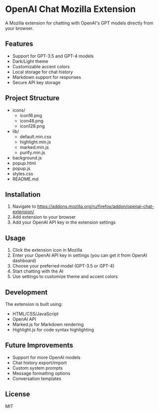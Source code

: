 # OpenAI Chat Mozilla Extension

A Mozilla extension for chatting with OpenAI's GPT models directly from your browser.

## Features
- Support for GPT-3.5 and GPT-4 models
- Dark/Light theme
- Customizable accent colors
- Local storage for chat history
- Markdown support for responses
- Secure API key storage

## Project Structure
- icons/
  - icon16.png
  - icon48.png
  - icon128.png
- lib/
  - default.min.css
  - highlight.min.js
  - marked.min.js
  - purify.min.js
- background.js
- popup.html
- popup.js
- styles.css
- README.md

## Installation
1. Navigate to https://addons.mozilla.org/ru/firefox/addon/openai-chat-extension/
2. Add extension to your browser
3. Add your OpenAI API key in the extension settings

## Usage
1. Click the extension icon in Mozilla
2. Enter your OpenAI API key in settings (you can get it from OpenAI dashboard)
3. Choose your preferred model (GPT-3.5 or GPT-4)
4. Start chatting with the AI
5. Use settings to customize theme and accent colors

## Development
The extension is built using:
- HTML/CSS/JavaScript
- OpenAI API
- Marked.js for Markdown rendering
- Highlight.js for code syntax highlighting

## Future Improvements
- Support for more OpenAI models
- Chat history export/import
- Custom system prompts
- Message formatting options
- Conversation templates

## License
MIT